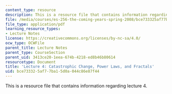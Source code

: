 ```yaml
---
content_type: resource
description: This is a resource file that contains information regarding lecture 4.
file: /media/courses/es-256-the-coming-years-spring-2008/bce733325af77ba15d0a044c86e87f44_MITES_256S08_Lec04.pdf
file_type: application/pdf
learning_resource_types:
- Lecture Notes
license: https://creativecommons.org/licenses/by-nc-sa/4.0/
ocw_type: OCWFile
parent_title: Lecture Notes
parent_type: CourseSection
parent_uid: 3413ce20-1eea-674b-4218-ed8b46b80614
resourcetype: Document
title: 'Lecture 4: Catastrophic Change, Power Laws, and Fractals'
uid: bce73332-5af7-7ba1-5d0a-044c86e87f44
---
```

This is a resource file that contains information regarding lecture 4.